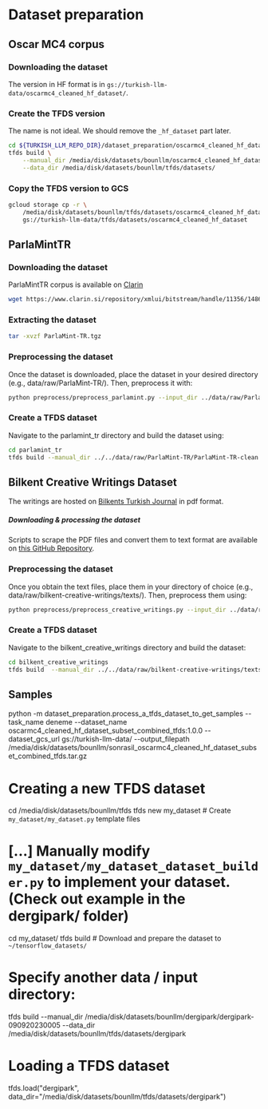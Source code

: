 # Dataset preparation

## Oscar MC4 corpus

### Downloading the dataset

The version in HF format is in `gs://turkish-llm-data/oscarmc4_cleaned_hf_dataset/`.

### Create the TFDS version

The name is not ideal. We should remove the `_hf_dataset` part later.

```bash
cd ${TURKISH_LLM_REPO_DIR}/dataset_preparation/oscarmc4_cleaned_hf_dataset
tfds build \
    --manual_dir /media/disk/datasets/bounllm/oscarmc4_cleaned_hf_dataset \
    --data_dir /media/disk/datasets/bounllm/tfds/datasets/
```

### Copy the TFDS version to GCS

```bash
gcloud storage cp -r \
    /media/disk/datasets/bounllm/tfds/datasets/oscarmc4_cleaned_hf_dataset \
    gs://turkish-llm-data/tfds/datasets/oscarmc4_cleaned_hf_dataset
```

## ParlaMintTR

### Downloading the dataset
ParlaMintTR corpus is available on [Clarin](https://www.clarin.si/repository/xmlui/handle/11356/1486) 
```bash
wget https://www.clarin.si/repository/xmlui/bitstream/handle/11356/1486/ParlaMint-TR.tgz?sequence=25&isAllowed=y -O ParlaMint-TR.tgz
```

### Extracting the dataset
```bash
tar -xvzf ParlaMint-TR.tgz
```

### Preprocessing the dataset
Once the dataset is downloaded, place the dataset in your desired directory (e.g., data/raw/ParlaMint-TR/). Then, preprocess it with:
```bash
python preprocess/preprocess_parlamint.py --input_dir ../data/raw/ParlaMint-TR/ParlaMint-TR.txt --output_dir ../data/raw/ParlaMint-TR/ParlaMint-TR-clean --train_ratio 0.998
```

### Create a TFDS dataset
Navigate to the parlamint_tr directory and build the dataset using:
```bash
cd parlamint_tr
tfds build --manual_dir ../../data/raw/ParlaMint-TR/ParlaMint-TR-clean --data_dir ../../data/tfds/parlamint_tr
```

## Bilkent Creative Writings Dataset
The writings are hosted on [Bilkents Turkish Journal](https://stars.bilkent.edu.tr/turkce/) in pdf format.  
##### Downloading & processing the dataset
Scripts to scrape the PDF files and convert them to text format are available on [this GitHub Repository](https://github.com/selimfirat/bilkent-turkish-writings-dataset.git).

### Preprocessing the dataset
Once you obtain the text files, place them in your directory of choice (e.g., data/raw/bilkent-creative-writings/texts/). Then, preprocess them using:

```bash
python preprocess/preprocess_creative_writings.py --input_dir ../data/raw/bilkent-creative-writings/texts --output_dir ../data/raw/bilkent-creative-writings/texts_clean --train_ratio 0.98
```

### Create a TFDS dataset
Navigate to the bilkent_creative_writings directory and build the dataset:
```bash
cd bilkent_creative_writings
tfds build  --manual_dir ../../data/raw/bilkent-creative-writings/texts_clean/ --data_dir ../../data/tfds/bilkent_creative_writings
```

## Samples

python -m dataset_preparation.process_a_tfds_dataset_to_get_samples --task_name deneme --dataset_name oscarmc4_cleaned_hf_dataset_subset_combined_tfds:1.0.0 --dataset_gcs_url gs://turkish-llm-data/ --output_filepath /media/disk/datasets/bounllm/sonrasil_oscarmc4_cleaned_hf_dataset_subset_combined_tfds.tar.gz

# Creating a new TFDS dataset

cd /media/disk/datasets/bounllm/tfds
tfds new my_dataset  # Create `my_dataset/my_dataset.py` template files
# [...] Manually modify `my_dataset/my_dataset_dataset_builder.py` to implement your dataset. (Check out example in the dergipark/ folder)
cd my_dataset/
tfds build  # Download and prepare the dataset to `~/tensorflow_datasets/`

# Specify another data / input directory:
tfds build --manual_dir /media/disk/datasets/bounllm/dergipark/dergipark-090920230005 --data_dir /media/disk/datasets/bounllm/tfds/datasets/dergipark

# Loading a TFDS dataset
tfds.load("dergipark", data_dir="/media/disk/datasets/bounllm/tfds/datasets/dergipark")
